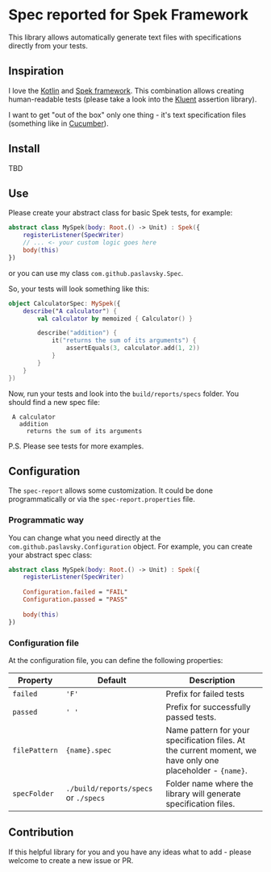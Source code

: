 # Spec reported for Spek Framework
This library allows automatically generate text files with specifications directly from your tests.

## Inspiration
I love the [Kotlin](https://kotlinlang.org/) and [Spek framework](https://www.spekframework.org/). This combination allows creating human-readable tests (please take a look into the [Kluent](https://markusamshove.github.io/Kluent/) assertion library).

I want to get "out of the box" only one thing - it's text specification files (something like in [Cucumber](https://cucumber.io/)).

## Install
TBD

## Use
Please create your abstract class for basic Spek tests, for example:
```kotlin
abstract class MySpek(body: Root.() -> Unit) : Spek({
    registerListener(SpecWriter)
    // ... <- your custom logic goes here
    body(this)
})
```
or you can use my class `com.github.paslavsky.Spec`.

So, your tests will look something like this:
```kotlin
object CalculatorSpec: MySpek({
    describe("A calculator") {
        val calculator by memoized { Calculator() }

        describe("addition") {
            it("returns the sum of its arguments") {
                assertEquals(3, calculator.add(1, 2))
            }
        }
    }
})
```

Now, run your tests and look into the `build/reports/specs` folder. You should find a new spec file:
```text
 A calculator
   addition
     returns the sum of its arguments
```

P.S. Please see tests for more examples.

## Configuration
The `spec-report` allows some customization. It could be done programmatically or via the `spec-report.properties` file.

### Programmatic way
You can change what you need directly at the `com.github.paslavsky.Configuration` object. For example, you can create your abstract spec class:

```kotlin
abstract class MySpek(body: Root.() -> Unit) : Spek({
    registerListener(SpecWriter)
    
    Configuration.failed = "FAIL"
    Configuration.passed = "PASS"
    
    body(this)
})
```

### Configuration file
At the configuration file, you can define the following properties:

| Property | Default | Description |
| -------- | ------- | ----------- |
| `failed` | `'F'`   | Prefix for failed tests |
| `passed` | `' '`   | Prefix for successfully passed tests. |
| `filePattern` | `{name}.spec`   | Name pattern for your specification files. At the current moment, we have only one placeholder - `{name}`. |
| `specFolder` | `./build/reports/specs` or `./specs`   | Folder name where the library will generate specification files. |

## Contribution

If this helpful library for you and you have any ideas what to add - please welcome to create a new issue or PR.